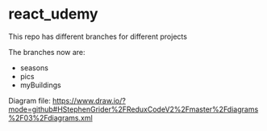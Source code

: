 # react_udemy

This repo has different branches for different projects

The branches now are:
* seasons
* pics 
* myBuildings

Diagram file:  https://www.draw.io/?mode=github#HStephenGrider%2FReduxCodeV2%2Fmaster%2Fdiagrams%2F03%2Fdiagrams.xml
